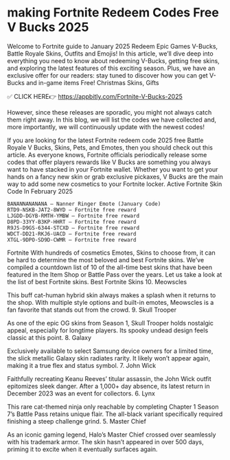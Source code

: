 # making Fortnite Redeem Codes Free V Bucks 2025



Welcome to Fortnite guide to January 2025 Redeem Epic Games V-Bucks, Battle Royale Skins, Outfits and Emojis! In this article, we’ll dive deep into everything you need to know about redeeming V-Bucks, getting free skins, and exploring the latest features of this exciting season. Plus, we have an exclusive offer for our readers: stay tuned to discover how you can get V-Bucks and in-game items Free! Christmas Skins, Gifts

✅ CLICK HERE👉 https://appbitly.com/Fortnite-V-Bucks-2025

However, since these releases are sporadic, you might not always catch them right away. In this blog, we will list the codes we have collected and, more importantly, we will continuously update with the newest codes!

If you are looking for the latest Fortnite redeem code 2025 free Battle Royale V Bucks, Skins, Pets, and Emotes, then you should check out this article. As everyone knows, Fortnite officials periodically release some codes that offer players rewards like V Bucks are something you always want to have stacked in your Fortnite wallet. Whether you want to get your hands on a fancy new skin or grab exclusive pickaxes, V Bucks are the main way to add some new cosmetics to your Fortnite locker.
Active Fortnite Skin Code In February 2025





    BANANNANANANA – Nanner Ringer Emote (January Code)
    RTD9-NSKB-JAT2-8WYD – Fortnite free reward
    LJGDD-DGYB-RMTH-YMBW – Fortnite free reward
    D8PD-33YY-B3KP-HHRT – Fortnite free reward
    R9JS-D9GS-6344-STCXD – Fortnite free reward
    WDCT-DD21-RKJ6-UACD – Fortnite free reward
    XTGL-9DPO-SD9D-CWMR – Fortnite free reward





Fortnite With hundreds of cosmetics Emotes, Skins to choose from, it can be hard to determine the most beloved and best Fortnite skins. We’ve compiled a countdown list of 10 of the all-time best skins that have been featured in the Item Shop or Battle Pass over the years. Let us take a look at the list of best Fortnite skins.
Best Fortnite Skins
10. Meowscles

This buff cat-human hybrid skin always makes a splash when it returns to the shop. With multiple style options and built-in emotes, Meowscles is a fan favorite that stands out from the crowd.
9. Skull Trooper

As one of the epic OG skins from Season 1, Skull Trooper holds nostalgic appeal, especially for longtime players. Its spooky undead design feels classic at this point.
8. Galaxy

Exclusively available to select Samsung device owners for a limited time, the slick metallic Galaxy skin radiates rarity. It likely won’t appear again, making it a true flex and status symbol.
7. John Wick

Faithfully recreating Keanu Reeves’ titular assassin, the John Wick outfit epitomizes sleek danger. After a 1,000+ day absence, its latest return in December 2023 was an event for collectors.
6. Lynx

This rare cat-themed ninja only reachable by completing Chapter 1 Season 7’s Battle Pass retains unique flair. The all-black variant specifically required finishing a steep challenge grind.
5. Master Chief

As an iconic gaming legend, Halo’s Master Chief crossed over seamlessly with his trademark armor. The skin hasn’t appeared in over 500 days, priming it to excite when it eventually surfaces again.
